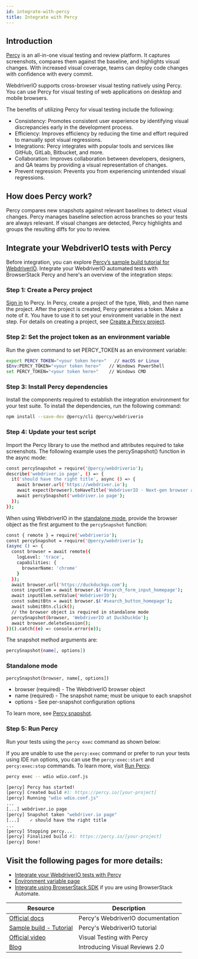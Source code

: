 ```yaml
---
id: integrate-with-percy
title: Integrate with Percy
---
```


## Introduction

[Percy](https://percy.io/?utm_source=webdriverio&utm_medium=partnered&utm_campaign=documentation) is an all-in-one visual testing and review platform. It captures screenshots, compares them against the baseline, and highlights visual changes. With increased visual coverage, teams can deploy code changes with confidence with every commit.

WebdriverIO supports cross-browser visual testing natively using Percy. You can use Percy for visual testing of web applications on desktop and mobile browsers. 

The benefits of utilizing Percy for visual testing include the following:

- Consistency: Promotes consistent user experience by identifying visual discrepancies early in the development process.
- Efficiency: Improves efficiency by reducing the time and effort required to manually spot visual regressions.
- Integrations: Percy integrates with popular tools and services like GitHub, GitLab, Bitbucket, and more.
- Collaboration: Improves collaboration between developers, designers, and QA teams by providing a visual representation of changes.
- Prevent regression: Prevents you from experiencing unintended visual regressions.

## How does Percy work?

Percy compares new snapshots against relevant baselines to detect visual changes. Percy manages baseline selection across branches so your tests are always relevant. If visual changes are detected, Percy highlights and groups the resulting diffs for you to review.

## Integrate your WebdriverIO tests with Percy

Before integration, you can explore [Percy’s sample build tutorial for WebdriverIO](https://www.browserstack.com/docs/percy/sample-build/webdriverio/?utm_source=webdriverio&utm_medium=partnered&utm_campaign=documentation).
Integrate your WebdriverIO automated tests with BrowserStack Percy and here's an overview of the integration steps:

### Step 1: Create a Percy project
[Sign in](https://percy.io/signup/?utm_source=webdriverio&utm_medium=partnered&utm_campaign=documentation) to Percy. In Percy, create a project of the type, Web, and then name the project. After the project is created, Percy generates a token. Make a note of it. You have to use it to set your environment variable in the next step.
For details on creating a project, see [Create a Percy project](https://www.browserstack.com/docs/percy/get-started/create-project/?utm_source=webdriverio&utm_medium=partnered&utm_campaign=documentation).

### Step 2: Set the project token as an environment variable

Run the given command to set PERCY_TOKEN as an environment variable:

```sh
export PERCY_TOKEN="<your token here>"   // macOS or Linux
$Env:PERCY_TOKEN="<your token here>"   // Windows PowerShell
set PERCY_TOKEN="<your token here>"    // Windows CMD
```

### Step 3: Install Percy dependencies

Install the components required to establish the integration environment for your test suite.
To install the dependencies, run the following command:

```sh
npm install --save-dev @percy/cli @percy/webdriverio
```

### Step 4: Update your test script

Import the Percy library to use the method and attributes required to take screenshots.
The following example uses the percySnapshot() function in the async mode:

```sh
const percySnapshot = require('@percy/webdriverio');
describe('webdriver.io page', () => {
  it('should have the right title', async () => {
    await browser.url('https://webdriver.io');
    await expect(browser).toHaveTitle('WebdriverIO · Next-gen browser and mobile automation test framework for Node.js');
    await percySnapshot('webdriver.io page');
  });
});
```

When using WebdriverIO in the [standalone mode](https://webdriver.io/docs/setuptypes.html/?utm_source=webdriverio&utm_medium=partnered&utm_campaign=documentation), provide the browser object as the first argument to the `percySnapshot` function:

```sh
const { remote } = require('webdriverio');
const percySnapshot = require('@percy/webdriverio');
(async () => {
  const browser = await remote({
    logLevel: 'trace',
    capabilities: {
      browserName: 'chrome'
    }
  });
  await browser.url('https://duckduckgo.com');
  const inputElem = await browser.$('#search_form_input_homepage');
  await inputElem.setValue('WebdriverIO');
  const submitBtn = await browser.$('#search_button_homepage');
  await submitBtn.click();
  // the browser object is required in standalone mode
  percySnapshot(browser, 'WebdriverIO at DuckDuckGo');
  await browser.deleteSession();
})().catch((e) => console.error(e));

```
The snapshot method arguments are:

```sh
percySnapshot(name[, options])
```
### Standalone mode

```sh
percySnapshot(browser, name[, options])
```

- browser (required) - The WebdriverIO browser object
- name (required) - The snapshot name; must be unique to each snapshot
- options - See per-snapshot configuration options

To learn more, see [Percy snapshot](https://www.browserstack.com/docs/percy/take-percy-snapshots/overview/?utm_source=webdriverio&utm_medium=partnered&utm_campaign=documentation).

### Step 5: Run Percy
Run your tests using the `percy exec` command as shown below:

If you are unable to use the `percy:exec` command or prefer to run your tests using IDE run options, you can use the `percy:exec:start` and `percy:exec:stop` commands. To learn more, visit [Run Percy](https://www.browserstack.com/docs/percy/integrate/webdriverio/?utm_source=webdriverio&utm_medium=partnered&utm_campaign=documentation).

```sh
percy exec -- wdio wdio.conf.js
```

```sh
[percy] Percy has started!
[percy] Created build #1: https://percy.io/[your-project]
[percy] Running "wdio wdio.conf.js"
...
[...] webdriver.io page
[percy] Snapshot taken "webdriver.io page"
[...]    ✓ should have the right title
...
[percy] Stopping percy...
[percy] Finalized build #1: https://percy.io/[your-project]
[percy] Done!

```

## Visit the following pages for more details:
- [Integrate your WebdriverIO tests with Percy](https://www.browserstack.com/docs/percy/integrate/webdriverio/?utm_source=webdriverio&utm_medium=partnered&utm_campaign=documentation)
- [Environment variable page](https://www.browserstack.com/docs/percy/get-started/set-env-var/?utm_source=webdriverio&utm_medium=partnered&utm_campaign=documentation)
- [Integrate using BrowserStack SDK](https://www.browserstack.com/docs/percy/integrate-bstack-sdk/webdriverio/?utm_source=webdriverio&utm_medium=partnered&utm_campaign=documentation) if you are using BrowserStack Automate.


| Resource                                                                                                                                                            | Description                       |
|---------------------------------------------------------------------------------------------------------------------------------------------------------------------|-----------------------------------|
| [Official docs](https://www.browserstack.com/docs/percy/integrate/webdriverio/?utm_source=webdriverio&utm_medium=partnered&utm_campaign=documentation)             | Percy's WebdriverIO documentation |
| [Sample build - Tutorial](https://www.browserstack.com/docs/percy/sample-build/webdriverio/?utm_source=webdriverio&utm_medium=partnered&utm_campaign=documentation) | Percy's WebdriverIO tutorial      |
| [Official video](https://youtu.be/1Sr_h9_3MI0/?utm_source=webdriverio&utm_medium=partnered&utm_campaign=documentation)                                              | Visual Testing with Percy         |
| [Blog](https://www.browserstack.com/blog/introducing-visual-reviews-2-0/?utm_source=webdriverio&utm_medium=partnered&utm_campaign=documentation)                    | Introducing Visual Reviews 2.0    |
